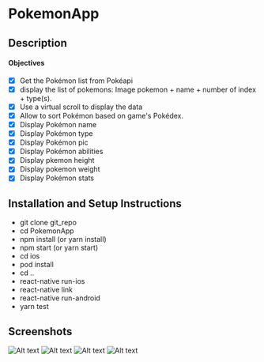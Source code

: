 # PokemonApp
## Description
#### Objectives 
 - [x] Get the Pokémon list from Pokéapi 
 - [x] display the list of pokemons: Image pokemon + name +  number of index + type(s).
 - [x] Use a virtual scroll to display the data
 - [x] Allow to sort Pokémon based on game's Pokédex.
 - [x] Display Pokémon name 
 - [x] Display Pokémon type
 - [x] Display Pokémon pic
 - [x] Display Pokémon abilities
 - [x] Display pkemon height
 - [x] Display pokemon weight
 - [x] Display Pokémon stats 

## Installation and Setup Instructions
* git clone git_repo
* cd PokemonApp
* npm install (or yarn install)
* npm start (or yarn start)
* cd ios 
* pod install
* cd ..
* react-native run-ios
* react-native link 
* react-native run-android
* yarn test 


## Screenshots
![Alt text](https://github.com/sarray23/PokemonApp/blob/master/PokemonApp/src/assets/Screenshot%202022-03-13%20at%2022.56.04.png)
![Alt text](https://github.com/sarray23/PokemonApp/blob/master/PokemonApp/src/assets/Screenshot%202022-03-13%20at%2022.56.12.png)
![Alt text](https://github.com/sarray23/PokemonApp/blob/master/PokemonApp/src/assets/Screenshot%202022-03-13%20at%2022.58.18.png)
![Alt text](https://github.com/sarray23/PokemonApp/blob/master/PokemonApp/src/assets/Screenshot%202022-03-13%20at%2023.00.45.png)
